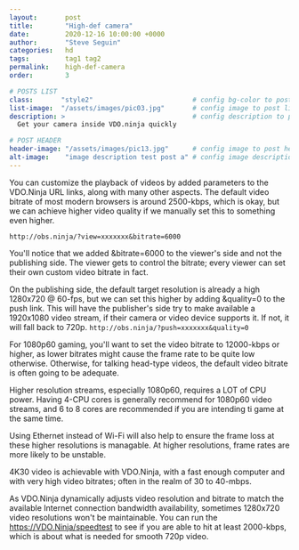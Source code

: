 ```yaml
---
layout:       post
title:        "High-def camera"
date:         2020-12-16 10:00:00 +0000
author:       "Steve Seguin"
categories:   hd
tags:         tag1 tag2
permalink:    high-def-camera
order:        3

# POSTS LIST
class:       "style2"                         # config bg-color to post list card (1..6)
list-image:  "/assets/images/pic03.jpg"       # config image to post list card (1..6)
description: >                                # config description to post list card
  Get your camera inside VDO.ninja quickly

# POST HEADER
header-image: "/assets/images/pic13.jpg"      # config image to post header
alt-image:    "image description test post a" # config image description to alt att.
---
```


You can customize the playback of videos by added parameters to the VDO.Ninja URL links, along with many other aspects. The default video bitrate of most modern browsers is around 2500-kbps, which is okay, but we can achieve higher video quality if we manually set this to something even higher.

`http://obs.ninja/?view=xxxxxxx&bitrate=6000`

You'll notice that we added &bitrate=6000 to the viewer's side and not the publishing side.  The viewer gets to control the bitrate; every viewer can set their own custom video bitrate in fact.

On the publishing side, the default target resolution is already a high 1280x720 @ 60-fps, but we can set this higher by adding &quality=0 to the push link. This will have the publisher's side try to make available a 1920x1080 video stream, if their camera or video device supports it. If not, it will fall back to 720p.
`http://obs.ninja/?push=xxxxxxx&quality=0`

For 1080p60 gaming, you'll want to set the video bitrate to 12000-kbps or higher, as lower bitrates might cause the frame rate to be quite low otherwise. Otherwise, for talking head-type videos, the default video bitrate is often going to be adequate.

Higher resolution streams, especially 1080p60, requires a LOT of CPU power. Having 4-CPU cores is generally recommend for 1080p60 video streams, and 6 to 8 cores are recommended if you are intending ti game at the same time.

Using Ethernet instead of Wi-Fi will also help to ensure the frame loss at these higher resolutions is managable. At higher resolutions, frame rates are more likely to be unstable.

4K30 video is achievable with VDO.Ninja, with a fast enough computer and with very high video bitrates; often in the realm of 30 to 40-mbps.

As VDO.Ninja dynamically adjusts video resolution and bitrate to match the available Internet connection bandwidth availability, sometimes 1280x720 video resolutions won't be maintainable. You can run the https://VDO.Ninja/speedtest to see if you are able to hit at least 2000-kbps, which is about what is needed for smooth 720p video.
